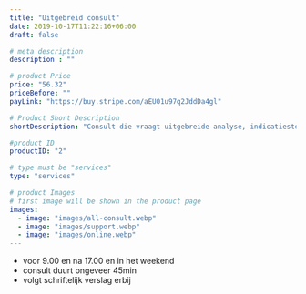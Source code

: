 ```yaml
---
title: "Uitgebreid consult"
date: 2019-10-17T11:22:16+06:00
draft: false

# meta description
description : ""

# product Price
price: "56.32"
priceBefore: ""
payLink: "https://buy.stripe.com/aEU01u97q2JddDa4gl"

# Product Short Description
shortDescription: "Consult die vraagt uitgebreide analyse, indicatiestelling, advies en snel reactie die plaats kan vinden buiten werktijd uren"

#product ID
productID: "2"

# type must be "services"
type: "services"

# product Images
# first image will be shown in the product page
images:
  - image: "images/all-consult.webp"
  - image: "images/support.webp"
  - image: "images/online.webp"
---
```


- voor 9.00 en na 17.00 en in het weekend
- consult duurt ongeveer 45min
- volgt schriftelijk verslag erbij
